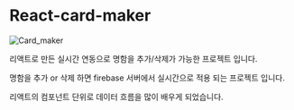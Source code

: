 # React-card-maker

![Card_maker](https://user-images.githubusercontent.com/68048248/125464518-22a65367-a67b-4f0a-af47-34c3afcefcf9.gif)

리액트로 만든 실시간 연동으로 명함을 추가/삭제가 가능한 프로젝트 입니다.

명함을 추가 or 삭제 하면 firebase 서버에서 실시간으로 적용 되는 프로젝트 입니다.

리액트의 컴포넌트 단위로 데이터 흐름을 많이 배우게 되었습니다.
